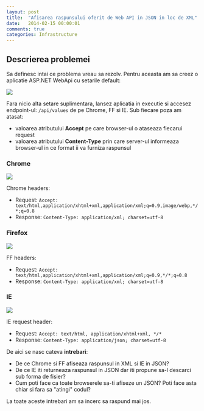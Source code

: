 ```yaml
---
layout: post
title:  "Afisarea raspunsului oferit de Web API in JSON in loc de XML"
date:   2014-02-15 00:00:01
comments: true
categories: Infrastructure
---
```


## Descrierea problemei ##

Sa definesc intai ce problema vreau sa rezolv. Pentru aceasta am sa creez o aplicatie ASP.NET WebApi cu setarile default:

 ![](https://dl.dropboxusercontent.com/u/43065769/blog/images/2014/default-webapi-first-page.png)

Fara nicio alta setare suplimentara, lansez aplicatia in executie si accesez endpoint-ul: `/api/values` de pe Chrome, FF si IE. 
Sub fiecare poza am atasat:

- valoarea atributului **Accept** pe care browser-ul o ataseaza  fiecarui request
- valoarea atributului **Content-Type** prin care server-ul informeaza browser-ul in ce format ii va furniza raspunsul

### Chrome ###

 ![](https://dl.dropboxusercontent.com/u/43065769/blog/images/2014/chrome-api-values-result.png)

Chrome headers:

- Request: `Accept: text/html,application/xhtml+xml,application/xml;q=0.9,image/webp,*/*;q=0.8` 
- Response: `Content-Type: application/xml; charset=utf-8`

### Firefox ###

 ![](https://dl.dropboxusercontent.com/u/43065769/blog/images/2014/ff-api-values-result.png)

FF headers:

- Request: `Accept: text/html,application/xhtml+xml,application/xml;q=0.9,*/*;q=0.8`
- Response: `Content-Type: application/xml; charset=utf-8`

### IE ###

 ![](https://dl.dropboxusercontent.com/u/43065769/blog/images/2014/ie-api-values-result.png)

IE request header:

- Request: `Accept: text/html, application/xhtml+xml, */*`
- Response: `Content-Type: application/json; charset=utf-8`

De aici se nasc cateva **intrebari**:

- De ce Chrome si FF afiseaza raspunsul in XML si IE in JSON?
- De ce IE iti returneaza raspunsul in JSON dar iti propune sa-l descarci sub forma de fisier?
- Cum poti face ca toate browserele sa-ti afiseze un JSON? Poti face asta chiar si fara sa "atingi" codul?

La toate aceste intrebari am sa incerc sa raspund mai jos.
